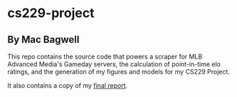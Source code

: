 # cs229-project
## By Mac Bagwell

This repo contains the source code that powers a scraper for MLB Advanced Media's Gameday servers,
the calculation of point-in-time elo ratings, and the generation of my figures and models
for my CS229 Project. 

It also contains a copy of my [final report](final-report.pdf).

